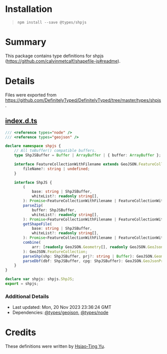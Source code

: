 # Installation
> `npm install --save @types/shpjs`

# Summary
This package contains type definitions for shpjs (https://github.com/calvinmetcalf/shapefile-js#readme).

# Details
Files were exported from https://github.com/DefinitelyTyped/DefinitelyTyped/tree/master/types/shpjs.
## [index.d.ts](https://github.com/DefinitelyTyped/DefinitelyTyped/tree/master/types/shpjs/index.d.ts)
````ts
/// <reference types="node" />
/// <reference types="geojson" />

declare namespace shpjs {
    // All toBuffer() compatible buffers.
    type ShpJSBuffer = Buffer | ArrayBuffer | { buffer: ArrayBuffer };

    interface FeatureCollectionWithFilename extends GeoJSON.FeatureCollection {
        fileName?: string | undefined;
    }

    interface ShpJS {
        (
            base: string | ShpJSBuffer,
            whiteList?: readonly string[],
        ): Promise<FeatureCollectionWithFilename | FeatureCollectionWithFilename[]>;
        parseZip(
            buffer: ShpJSBuffer,
            whiteList?: readonly string[],
        ): Promise<FeatureCollectionWithFilename | FeatureCollectionWithFilename[]>;
        getShapeFile(
            base: string | ShpJSBuffer,
            whiteList?: readonly string[],
        ): Promise<FeatureCollectionWithFilename | FeatureCollectionWithFilename[]>;
        combine(
            arr: [readonly GeoJSON.Geometry[], readonly GeoJSON.GeoJsonProperties[]],
        ): GeoJSON.FeatureCollection;
        parseShp(shp: ShpJSBuffer, prj?: string | Buffer): GeoJSON.Geometry[];
        parseDbf(dbf: ShpJSBuffer, cpg: ShpJSBuffer): GeoJSON.GeoJsonProperties[];
    }
}

declare var shpjs: shpjs.ShpJS;
export = shpjs;

````

### Additional Details
 * Last updated: Mon, 20 Nov 2023 23:36:24 GMT
 * Dependencies: [@types/geojson](https://npmjs.com/package/@types/geojson), [@types/node](https://npmjs.com/package/@types/node)

# Credits
These definitions were written by [Hsiao-Ting Yu](https://github.com/littlebtc).

